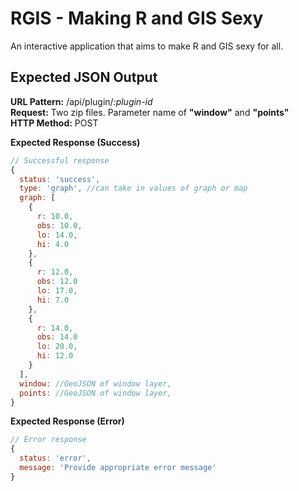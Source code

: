 # RGIS - Making R and GIS Sexy

An interactive application that aims to make R and GIS sexy for all. 

## Expected JSON Output

__URL Pattern:__ /api/plugin/_:plugin-id_  
__Request:__ Two zip files. Parameter name of __"window"__ and __"points"__  
__HTTP Method:__ POST

__Expected Response (Success)__
```javascript
// Successful response
{
  status: 'success',
  type: 'graph', //can take in values of graph or map
  graph: [
    {
      r: 10.0,
      obs: 10.0,
      lo: 14.0,
      hi: 4.0
    },
    {
      r: 12.0,
      obs: 12.0
      lo: 17.0,
      hi: 7.0
    },
    {
      r: 14.0,
      obs: 14.0
      lo: 20.0,
      hi: 12.0
    }
  ],
  window: //GeoJSON of window layer,
  points: //GeoJSON of window layer,
}
```

__Expected Response (Error)__
```javascript
// Error response
{
  status: 'error',
  message: 'Provide appropriate error message'
}
```